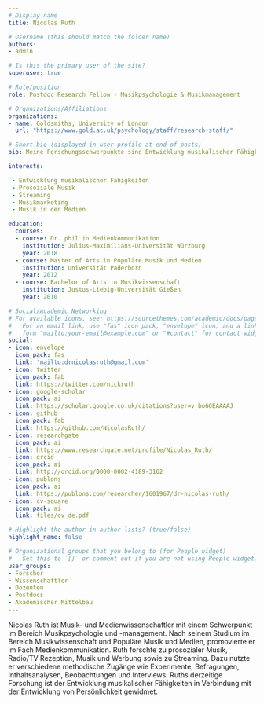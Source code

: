 ```yaml
---
# Display name
title: Nicolas Ruth

# Username (this should match the folder name)
authors:
- admin

# Is this the primary user of the site?
superuser: true

# Role/position
role: Postdoc Research Fellow - Musikpsychologie & Musikmanagement

# Organizations/Affiliations
organizations:
- name: Goldsmiths, University of London
  url: "https://www.gold.ac.uk/psychology/staff/research-staff/"

# Short bio (displayed in user profile at end of posts)
bio: Meine Forschungsschwerpunkte sind Entwicklung musikalischer Fähigkeiten und Persönlichkeit, Streaming, Musikmarketing und -management, Musik in den Medien und prosoziale Musik.

interests:

 - Entwicklung musikalischer Fähigkeiten
 - Prosoziale Musik
 - Streaming
 - Musikmarketing
 - Musik in den Medien

education:
  courses:
  - course: Dr. phil in Medienkommunikation
    institution: Julius-Maximilians-Universität Würzburg
    year: 2018
  - course: Master of Arts in Populäre Musik und Medien
    institution: Universität Paderborn
    year: 2012
  - course: Bachelor of Arts in Musikwissenschaft
    institution: Justus-Liebig-Universität Gießen
    year: 2010

# Social/Academic Networking
# For available icons, see: https://sourcethemes.com/academic/docs/page-builder/#icons
#   For an email link, use "fas" icon pack, "envelope" icon, and a link in the
#   form "mailto:your-email@example.com" or "#contact" for contact widget.
social:
- icon: envelope
  icon_pack: fas
  link: 'mailto:drnicolasruth@gmail.com' 
- icon: twitter
  icon_pack: fab
  link: https://twitter.com/nickruth
- icon: google-scholar
  icon_pack: ai
  link: https://scholar.google.co.uk/citations?user=v_bo6OEAAAAJ
- icon: github
  icon_pack: fab
  link: https://github.com/NicolasRuth/
- icon: researchgate
  icon_pack: ai
  link: https://www.researchgate.net/profile/Nicolas_Ruth/
- icon: orcid
  icon_pack: ai
  link: http://orcid.org/0000-0002-4189-3162
- icon: publons
  icon_pack: ai
  link: https://publons.com/researcher/1601967/dr-nicolas-ruth/
- icon: cv-square
  icon_pack: ai
  link: files/cv_de.pdf

# Highlight the author in author lists? (true/false)
highlight_name: false

# Organizational groups that you belong to (for People widget)
#   Set this to `[]` or comment out if you are not using People widget.
user_groups:
- Forscher
- Wissenschaftler
- Dozenten
- Postdocs
- Akademischer Mittelbau
---
```


Nicolas Ruth ist Musik- und Medienwissenschaftler mit einem Schwerpunkt im Bereich Musikpsychologie und -management. Nach seinem Studium im Bereich Musikwissenschaft und Populäre Musik und Medien, promovierte er im Fach Medienkommunikation. Ruth forschte zu prosozialer Musik, Radio/TV Rezeption, Musik und Werbung sowie zu Streaming. Dazu nutzte er verschiedene methodische Zugänge wie Experimente, Befragungen, Inthaltsanalysen, Beobachtungen und Interviews. Ruths derzeitige Forschung ist der Entwicklung musikalischer Fähigkeiten in Verbindung mit der Entwicklung von Persönlichkeit gewidmet.
